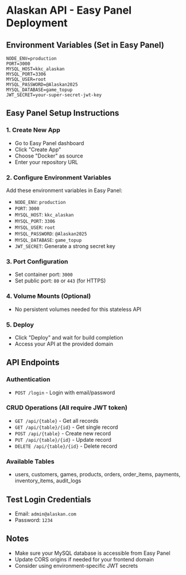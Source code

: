 # Alaskan API - Easy Panel Deployment

## Environment Variables (Set in Easy Panel)

```env
NODE_ENV=production
PORT=3000
MYSQL_HOST=kkc_alaskan
MYSQL_PORT=3306
MYSQL_USER=root
MYSQL_PASSWORD=@Alaskan2025
MYSQL_DATABASE=game_topup
JWT_SECRET=your-super-secret-jwt-key
```

## Easy Panel Setup Instructions

### 1. Create New App

- Go to Easy Panel dashboard
- Click "Create App"
- Choose "Docker" as source
- Enter your repository URL

### 2. Configure Environment Variables

Add these environment variables in Easy Panel:

- `NODE_ENV`: `production`
- `PORT`: `3000`
- `MYSQL_HOST`: `kkc_alaskan`
- `MYSQL_PORT`: `3306`
- `MYSQL_USER`: `root`
- `MYSQL_PASSWORD`: `@Alaskan2025`
- `MYSQL_DATABASE`: `game_topup`
- `JWT_SECRET`: Generate a strong secret key

### 3. Port Configuration

- Set container port: `3000`
- Set public port: `80` or `443` (for HTTPS)

### 4. Volume Mounts (Optional)

- No persistent volumes needed for this stateless API

### 5. Deploy

- Click "Deploy" and wait for build completion
- Access your API at the provided domain

## API Endpoints

### Authentication

- `POST /login` - Login with email/password

### CRUD Operations (All require JWT token)

- `GET /api/{table}` - Get all records
- `GET /api/{table}/{id}` - Get single record
- `POST /api/{table}` - Create new record
- `PUT /api/{table}/{id}` - Update record
- `DELETE /api/{table}/{id}` - Delete record

### Available Tables

- users, customers, games, products, orders, order_items, payments, inventory_items, audit_logs

## Test Login Credentials

- Email: `admin@alaskan.com`
- Password: `1234`

## Notes

- Make sure your MySQL database is accessible from Easy Panel
- Update CORS origins if needed for your frontend domain
- Consider using environment-specific JWT secrets
